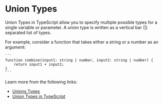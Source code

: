 # Union Types

Union Types in TypeScript allow you to specify multiple possible types for a single variable or parameter. A union type is written as a vertical bar (|) separated list of types.

For example, consider a function that takes either a string or a number as an argument:
    
    ```
    function combine(input1: string | number, input2: string | number) {
        return input1 + input2;
    }
    ```

Learn more from the following links:

- [Unions Types](https://www.typescriptlang.org/docs/handbook/unions-and-intersections.html)
- [Union Types in TypeScript](https://www.typescriptlang.org/docs/handbook/unions-and-intersections.html)